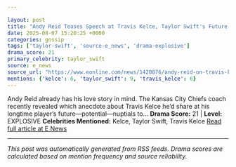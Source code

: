 ```yaml
---

layout: post
title: "Andy Reid Teases Speech at Travis Kelce, Taylor Swift's Future Wedding"""
date: 2025-08-07 15:20:25 +0000
categories: gossip
tags: ['taylor-swift', 'source-e_news', 'drama-explosive']
drama_score: 21
primary_celebrity: taylor_swift
source: e_news
source_url: "https://www.eonline.com/news/1420876/andy-reid-on-travis-kelce-taylor-swift-wedding-speech?cmpid=rss-syndicate-genericrss-us-top_stories"""
mentions: {'kelce': 6, 'taylor_swift': 9, 'travis_kelce': 6}
---
```


Andy Reid already has his love story in mind. The Kansas City Chiefs coach recently revealed which anecdote about Travis Kelce he’d share at his longtime player’s future—potential—nuptials to... **Drama Score:** 21 | **Level:** EXPLOSIVE **Celebrities Mentioned:** Kelce, Taylor Swift, Travis Kelce [Read full article at E News](https://www.eonline.com/news/1420876/andy-reid-on-travis-kelce-taylor-swift-wedding-speech?cmpid=rss-syndicate-genericrss-us-top_stories)

---

*This post was automatically generated from RSS feeds. Drama scores are calculated based on mention frequency and source reliability.*